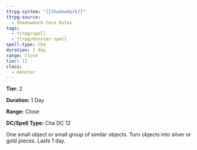 ```yaml
---
ttrpg-system: "[[Shadowdark]]"
ttrpg-source:
  - Shadowdark Core Rules
tags:
  - ttrpg/spell
  - ttrpg/monster-spell
spell-type: Cha
duration: 1 day
range: Close
tier: 12
class:
  - monster
---
```

**Tier**: 2

**Duration:** 1 Day

**Range:** Close

**DC/Spell Type:** Cha DC 12

One small object or small group of similar objects. Turn objects into silver or gold pieces. Lasts 1 day. 
